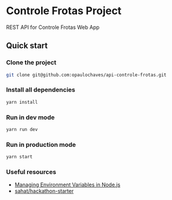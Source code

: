 # Controle Frotas Project
REST API for Controle Frotas Web App

## Quick start

### Clone the project
```sh
git clone git@github.com:opaulochaves/api-controle-frotas.git
```

### Install all dependencies
```sh
yarn install
```

### Run in dev mode
```sh
yarn run dev
```

### Run in production mode
```sh
yarn start
```

### Useful resources
- [Managing Environment Variables in Node.js](https://medium.com/@rafaelvidaurre/managing-environment-variables-in-node-js-2cb45a55195f)
- [sahat/hackathon-starter](https://github.com/sahat/hackathon-starter/)

